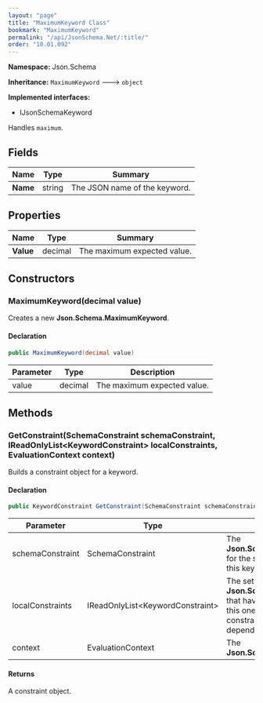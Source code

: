 ```yaml
---
layout: "page"
title: "MaximumKeyword Class"
bookmark: "MaximumKeyword"
permalink: "/api/JsonSchema.Net/:title/"
order: "10.01.092"
---
```

**Namespace:** Json.Schema

**Inheritance:**
`MaximumKeyword`
 🡒 
`object`

**Implemented interfaces:**

- IJsonSchemaKeyword

Handles `maximum`.

## Fields

| Name | Type | Summary |
|---|---|---|
| **Name** | string | The JSON name of the keyword. |

## Properties

| Name | Type | Summary |
|---|---|---|
| **Value** | decimal | The maximum expected value. |

## Constructors

### MaximumKeyword(decimal value)

Creates a new **Json.Schema.MaximumKeyword**.

#### Declaration

```c#
public MaximumKeyword(decimal value)
```

| Parameter | Type | Description |
|---|---|---|
| value | decimal | The maximum expected value. |


## Methods

### GetConstraint(SchemaConstraint schemaConstraint, IReadOnlyList\<KeywordConstraint\> localConstraints, EvaluationContext context)

Builds a constraint object for a keyword.

#### Declaration

```c#
public KeywordConstraint GetConstraint(SchemaConstraint schemaConstraint, IReadOnlyList<KeywordConstraint> localConstraints, EvaluationContext context)
```

| Parameter | Type | Description |
|---|---|---|
| schemaConstraint | SchemaConstraint | The **Json.Schema.SchemaConstraint** for the schema object that houses this keyword. |
| localConstraints | IReadOnlyList\<KeywordConstraint\> | The set of other **Json.Schema.KeywordConstraint**s that have been processed prior to this one. Will contain the constraints for keyword dependencies. |
| context | EvaluationContext | The **Json.Schema.EvaluationContext**. |


#### Returns

A constraint object.

